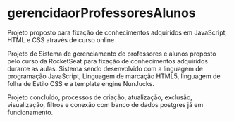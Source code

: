 # gerencidaorProfessoresAlunos
Projeto proposto para fixação de conhecimentos adquiridos em JavaScript, HTML e CSS através de curso online

Projeto de Sistema de gerenciamento de professores e alunos proposto pelo curso da RocketSeat para fixação de conhecimentos adquiridos durante as aulas.
Sistema sendo desenvolvido com a linguagem de programação JavaScript, Linguagem de marcação HTML5, linguagem de folha de Estilo CSS e a template engine NunJucks.

Projeto concluído, processos de criação, atualização, exclusão, visualização, filtros e conexão com banco de dados postgres já em funcionamento.

